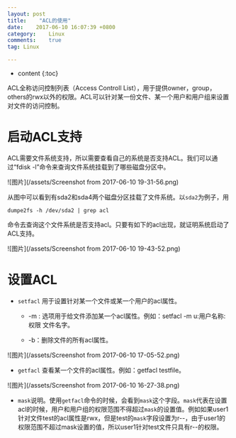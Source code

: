 ```yaml
---
layout: post
title:    "ACL的使用"
date:    2017-06-10 16:07:39 +0800
category:    Linux
comments:    true
tag: Linux

---
```


* content
{:toc}

ACL全称访问控制列表（Access Controll List），用于提供owner，group，others的rwx以外的权限。ACL可以针对某一份文件、某一个用户和用户组来设置对文件的访问控制。

启动ACL支持
======================================

 ACL需要文件系统支持，所以需要查看自己的系统是否支持ACL。我们可以通过“fdisk -l”命令来查询文件系统挂载到了哪些磁盘分区中。<br>

![图片](/assets/Screenshot from 2017-06-10 19-31-56.png)

从图中可以看到有sda2和sda4两个磁盘分区挂载了文件系统。以`sda2`为例子，用

`dumpe2fs -h /dev/sda2 | grep acl`
	
命令去查询这个文件系统是否支持acl。只要有如下的acl出现，就证明系统启动了ACL支持。

![图片](/assets/Screenshot from 2017-06-10 19-43-52.png)


设置ACL
=====================================

* `setfacl` 用于设置针对某一个文件或某一个用户的acl属性。

    * -m : 选项用于给文件添加某一个acl属性。例如：setfacl -m u:用户名称:权限 文件名字。
    
    * -b：删除文件的所有acl属性。
    
![图片](/assets/Screenshot from 2017-06-10 17-05-52.png)

* `getfacl` 查看某一个文件的acl属性。例如：getfacl testfile。

![图片](/assets/Screenshot from 2017-06-10 16-27-38.png)

* `mask`说明。使用`getfacl`命令的时候，会看到`mask`这个字段。`mask`代表在设置acl的时候，用户和用户组的权限范围不得超过`mask`的设置值。例如如果user1针对文件test的acl属性是rwx，但是test的`mask`字段设置为r--，由于user1的权限范围不超过mask设置的值，所以user1针对test文件只具有r--的权限。
